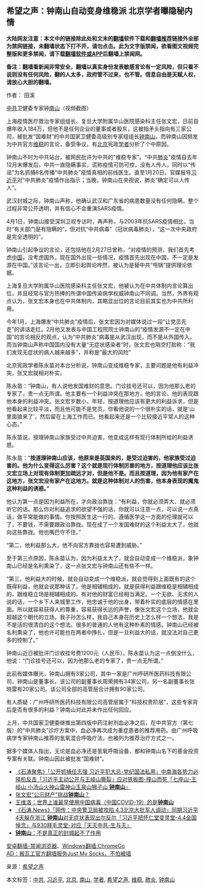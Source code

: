  <h2>希望之声：钟南山自动变身维稳派 北京学者曝隐秘内情</h2> <p class="notice"><b>大陆网友注意：本文中的链接除此处和文末的<a href="https://github.com/bannedbook/fanqiang" >翻墙</a>软件下载和<a href="https://github.com/killgcd/justmysocks/blob/master/README.md">翻墙推荐</a>链接外全部为禁网链接，未翻墙状态下打不开，请勿点击。此为文字版禁闻，欲看图文视频完整版和更多禁闻，请下载<a href="https://github.com/bannedbook/fanqiang">翻墙软件或APP</a>后翻墙上禁闻网。</p><p>备注：翻墙看新闻非常安全，翻墙以真实身份发表敏感言论有一定风险，但只看不说则没有任何风险，翻的人太多，政府管不过来，也不管。信息自由是天赋人权，请放心大胆的翻墙。</b></p>  <div class="entry"> <p>作者： 田溪</p> <p id="conimg"><a href="https://www.bannedbook.org/bnews/tag/%e4%b8%ad%e5%85%b1/" class="st_tag internal_tag" rel="tag" title="标签 中共 下的日志">中共</a>卫健委专家钟<a href="https://www.bannedbook.org/bnews/tag/%E5%8D%97%E5%B1%B1/" class="st_tag internal_tag" rel="tag" title="标签 南山 下的日志">南山</a>（视频截图）</p> <p>上海疫情医疗救治专家组组长、复旦大学附属华山医院感染科主任张文宏，日前自爆年收入184万，但他不是任何企业的董事或者股东，这被指矛头指向有三家公司，被批发“国难财”的中共国家卫健委高级别专家组组长<a href="https://www.bannedbook.org/bnews/tag/%e9%92%9f%e5%8d%97%e5%b1%b1/" class="st_tag internal_tag" rel="tag" title="标签 钟南山 下的日志">钟南山</a>。而钟南山因频发为中共官方<a href="https://www.bannedbook.org/bnews/tag/%e7%bb%b4%e7%a8%b3/" class="st_tag internal_tag" rel="tag" title="标签 维稳 下的日志">维稳</a>的言论，备受争议。有<a href="https://www.bannedbook.org/bnews/tag/%e5%8c%97%e4%ba%ac/" class="st_tag internal_tag" rel="tag" title="标签 北京 下的日志">北京</a>宪政<a href="https://www.bannedbook.org/bnews/tag/%e5%ad%a6%e8%80%85/" class="st_tag internal_tag" rel="tag" title="标签 学者 下的日志">学者</a>分析了个中原因。</p> <p>钟南山不时为中共站台，被网民批评为中共的“维稳专家”。“中共<a href="https://www.bannedbook.org/bnews/tag/%e8%82%ba%e7%82%8e/" class="st_tag internal_tag" rel="tag" title="标签 肺炎 下的日志">肺炎</a>”疫情自去年12月末爆发后，中共一直隐瞒事实，谎称疫情可防可控，没有人传人，同时以“传谣”为名抓捕8名传播“中共肺炎”疫情真相的前线医生。直至1月20日，官媒报导<a href="https://www.bannedbook.org/bnews/tag/%e4%b9%a0%e8%bf%91%e5%b9%b3/" class="st_tag internal_tag" rel="tag" title="标签 习近平 下的日志">习近平</a>对“中共肺炎”疫情作出指示；当晚，钟南山在央视说，肺炎“确定可以人传人”。</p> <p>武汉封城之际，钟南山声称，他确认武汉和广东省的病患数量没有任何隐瞒，整个过程非常公开透明，并有信心不会重演SARS疫情。</p>  <p>4月1日，钟南山接受深圳卫视专访时，再声称，与2003年抗SARS疫情相比，当时“有关部门是有隐瞒的”，但对抗“中共病毒”（冠状病毒肺炎），“这一次中央政府是完全透明的”。</p> <p>钟南山引起争议的言论，还包括他在2月27日曾称，“对疫情的预测，我们首先考虑<span class='wp_keywordlink_affiliate'><a href="https://www.bannedbook.org/" title="中国" target="_blank">中国</a></span>，没考虑国外，现在国外出现一些情况，疫情首先出现在中国，不一定是发源在中国。”该言论一出，立即引起舆论哗然，被认为是替中共“甩锅”提供理论依据。</p> <p>上海复旦大学附属华山医院感染科主任张文宏，他被认为在中共体制内言论算出位，并且经常与官方热捧的所谓中国传染病学权威钟南山不同调。当然，外界有观点认为，张文宏本身也在中共体制内，其略显出位的言论目前其实也为中共所利用。</p> <p>今年1月，上海爆发“中共肺炎”疫情后，张文宏因为对媒体说过一段“让党员先走”的讲话走红。2月他又发表与中国工程院院士钟南山的“疫情发源不一定在中国”的言论相反的观点，认为“中共肺炎”病毒是从武汉出现，而不是从外国传入。而当钟南山声称中国国内没有大量“无症状感染者”时，张文宏也隔空打脸称：“我们发现无症状的病人越来越多”，并称是“最大的风险”</p> <p>北京宪政学者陈永苗对本台分析说，钟南山变成维稳专家，主要问题是他有利益冲突，张文宏就相对朴实。</p>  <p>陈永苗：“钟南山，有人说他发国难财的意思。门诊挂号还可以，因为他那么老的专家了，贵一点无所谓。他主要有一个利益冲突在那地方，他的言论、他的表现跟他本身的利益冲突。张文宏岁数小，年轻，按道理他应该有更大的利益诉求，但是他看起来比较平淡，而且他可能不是党员，你看他说的一个很朴实的话，就是‘山里面狼来了’，然后留在上海工作而已。他看起来还是一个比较接近平常人的这种心态。”</p> <p>陈永苗说，按理钟南山家族受过中共迫害，他变成这样有现行体制所给的利益诱惑。</p> <p>陈永苗：“<strong>按道理钟南山应该，他原来是英国来的，是受过迫害的，他家族受过迫害的。他为什么变得这么厉害？这个就是现行体制厉害的地方，按道理他应该比张文宏立场上对现有体制更加疏远才对，但是他不是。而且按道理，因为他有家产在这地方，张文宏没有家产在这地方。就是这种体制对人的伤害，他本身表现的魔鬼这种利益的诱惑。”</strong></p> <p>他认为第一点是因为利益所在，才向政治靠拢：“有利益，你就必须弄大、就必须听它的话。那么你对利益追求的欲望不强的话，你就可以注意一点，可以说一点真话，做平常能做的事情。你按照医生这一行的、遵循医学这一方面的伦理就可以了，不要钱，不需要跟政治靠拢。现在成了一个发国难财的这个利益太大了，他就向这些靠拢。他也嘴巴守不住。”</p> <p>“第二，他利益那么大，他不向官方靠拢也容易遭到威胁。”</p>  <p>至于第三点原因，陈永苗认为，因为利益太大了，就会自动变成一个维稳派，象钟南山已经是名利熏染了，这一点张文宏与钟南山还有些不一样。</p> <p>“第三，他利益大的时候，就会自动变成一个维稳派，就会觉得到上面既有的这个既得利益，他就会说那种话了。他是相辅相成的，就是获得利益跟维稳是相辅相成的，跟维稳立场是相辅相成的。有对他的财富已经相当满足。一个无欲、无求的人说的话，一个乡下人来城里工作，他忠诚于他的出身，带着朴实的底层的情感在里面。所以就容易获得人的尊重，容易获得长远的声誉，像张文宏这个立场，他就会超越这个朝代的立场，我子孙怎么样，我自己本身在历史上怎么样一个想法，我是不是活的很清白的这个想法。很多的普通的人他有这种朴素的情感。钟南山已经被名利熏染了，他也许可能也在两者中挣扎，但是一旦利益大的话，就没法对自己更多的控制了。”</p> <p>钟南山近日被批评门诊收挂号费1200元（人民币）。陈永苗认为这一点倒没什么，他说：“门诊挂号还可以，因为他那么老的专家了，贵一点无所谓。”</p> <p>此前有媒体曝光，钟南山拥有3家公司，其中一家是广州呼研所医药科技有限公司，钟南山是董事长。该公司的副董事长周荣拥有34家公司，另一名副董事长张晓雷有20家公司。该公司全部的高管层合计拥有90家公司。</p> <p>有人质疑：广州呼研所医药科技有限公司高管层属于“科技权贵阶层”，这些专家背后是否有很多的利益？钟南山对此并未作出任何回应。</p>  <p>上月，中共国家卫健委继推出第四版中药注射剂血必净之后，在中共官方（第七版）的“中共肺炎”诊疗方案中，血必净再次成为重症患者的推荐用药。由广州呼吸病学专家钟南山推荐的氢氧混合呼吸疗法，也被列为推荐治疗方式之一。</p> <p>据多个媒体人指出，无论是血必净还是氢氧呼吸设备，都和钟南山名下的基金投资专案有关联。钟南山因此被批发“国难财”。</p> <ul class='op-related-articles' title='相关阅读'> <li><a href='https://www.bannedbook.org/bnews/bannedvideo/20200408/1308673.html' target='_blank'>《石涛聚焦》「公开抓捕任志强 习近平犯大忌-党纪国法私用」中南海各势力必择机反击「习近平主动公开与王岐山撕裂」应对铁板图-撞山而死「七座山-王岐山 小汤山火神山雷神山玉泉山狮子山 <b>钟南山</b>」 </a></li> <li><a href='https://www.bannedbook.org/bnews/cbnews/20200407/1307985.html' target='_blank'>张文宏“公示财产”挑战<b>钟南山</b>？</a></li> <li><a href='https://www.bannedbook.org/bnews/comments/20200407/1307945.html' target='_blank'>王维洛：世界上谁最早使用中国病毒（中国COVID-19）的是<b>钟南山</b></a></li> <li><a href='https://www.bannedbook.org/bnews/bannedvideo/20200407/1307741.html' target='_blank'>《石涛.News》「网传：中央警卫局被攻陷 4.3北京大批军人调动」同期习近平4天躲在浙江 <b>钟南山</b>对无症状表现出尔反尔「习近平把怀仁堂变灵堂-4.4全国悼念」与930拜毛灵堂-对应「天灭中共-生与灭」 </a></li> <li><a href='https://www.bannedbook.org/bnews/baitai/20200406/1307633.html' target='_blank'><b>钟南山</b>：不是真正的封城起不了作用</a></li> </ul> <div class="texttj"> <a href="https://github.com/bannedbook/fanqiang/wiki/%E5%AE%89%E5%8D%93%E7%BF%BB%E5%A2%99-%E7%A6%81%E9%97%BB%E6%B5%8F%E8%A7%88%E5%99%A8" target="_blank">安卓翻墙-禁闻浏览器</a>、<a href="https://github.com/bannedbook/fanqiang/wiki/Chrome%E4%B8%80%E9%94%AE%E7%BF%BB%E5%A2%99%E5%8C%85" target="_blank">Windows翻墙:ChromeGo</a><br/> <a href="https://github.com/killgcd/justmysocks/blob/master/README.md" target="_blank">AD：搬瓦工官方翻墙服务Just My Socks，不怕被墙</a> </div><p> 来源：<span class='wp_keywordlink_affiliate'><a href="https://www.soundofhope.org" title="希望之声" target="_blank">希望之声</a></span> </p><a name='sharetosocial'></a>           </div><!--END ENTRY--> <div class="postfooter"> <div>本文标签：<a href="https://www.bannedbook.org/bnews/tag/%e4%b8%ad%e5%85%b1/" rel="tag">中共</a>, <a href="https://www.bannedbook.org/bnews/tag/%e4%b9%a0%e8%bf%91%e5%b9%b3/" rel="tag">习近平</a>, <a href="https://www.bannedbook.org/bnews/tag/%e5%8c%97%e4%ba%ac/" rel="tag">北京</a>, <a href="https://www.bannedbook.org/bnews/tag/%E5%8D%97%E5%B1%B1/" rel="tag">南山</a>, <a href="https://www.bannedbook.org/bnews/tag/%e5%ad%a6%e8%80%85/" rel="tag">学者</a>, <a href="https://www.bannedbook.org/bnews/tag/%e5%b8%8c%e6%9c%9b%e4%b9%8b%e5%a3%b0/" rel="tag">希望之声</a>, <a href="https://www.bannedbook.org/bnews/tag/%e7%bb%b4%e7%a8%b3/" rel="tag">维稳</a>, <a href="https://www.bannedbook.org/bnews/tag/%e8%82%ba%e7%82%8e/" rel="tag">肺炎</a>, <a href="https://www.bannedbook.org/bnews/tag/%e9%92%9f%e5%8d%97%e5%b1%b1/" rel="tag">钟南山</a></div>  </div><!--END POSTFOOTER--> 